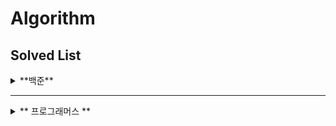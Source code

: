 # Algorithm

## Solved List
<details>
<summary> **백준** </summary>
  
| 순번 | 문제 번호 |                            문제                             |                                          문제 티어                                           |성공여부|
|:--:|:-----:|:---------------------------------------------------------:|:----------------------------------------------------------------------------------------:|:---:|
| 1  | 9663  |      [N-Queen](https://www.acmicpc.net/problem/9663)      | <img height="25px" width="25px" src="https://d2gd6pc034wcta.cloudfront.net/tier/12.svg"> |😃|
| 2  | 14502 |       [연구소](https://www.acmicpc.net/problem/14502)        | <img height="25px" width="25px" src="https://d2gd6pc034wcta.cloudfront.net/tier/12.svg"> |😃|
| 3  | 1753  |       [최단 경로](https://www.acmicpc.net/problem/1753)       | <img height="25px" width="25px" src="https://d2gd6pc034wcta.cloudfront.net/tier/12.svg"> |😃|
| 4  | 14500 |      [테트로미노](https://www.acmicpc.net/problem/14500)       | <img height="25px" width="25px" src="https://d2gd6pc034wcta.cloudfront.net/tier/12.svg"> |😃|
| 5  | 11054 | [가장 긴 바이토닉 부분 수열](https://www.acmicpc.net/problem/141054) | <img height="25px" width="25px" src="https://d2gd6pc034wcta.cloudfront.net/tier/12.svg"> |😃|
| 6  | 1987  |        [알파벳](https://www.acmicpc.net/problem/1987)        | <img height="25px" width="25px" src="https://d2gd6pc034wcta.cloudfront.net/tier/12.svg"> |😃|
| 7  | 3190  |         [뱀](https://www.acmicpc.net/problem/3190)         | <img height="25px" width="25px" src="https://d2gd6pc034wcta.cloudfront.net/tier/12.svg"> |😃|
| 8  | 2023  |      [신기한 소수](https://www.acmicpc.net/problem/2023)       | <img height="25px" width="25px" src="https://d2gd6pc034wcta.cloudfront.net/tier/11.svg"> |😃|
| 9  | 12865 |      [평범한 배낭](https://www.acmicpc.net/problem/12865)      | <img height="25px" width="25px" src="https://d2gd6pc034wcta.cloudfront.net/tier/11.svg"> |😃|
| 10 | 15683 |        [감시](https://www.acmicpc.net/problem/15683)        | <img height="25px" width="25px" src="https://d2gd6pc034wcta.cloudfront.net/tier/12.svg"> |😃|
| 11 | 1759  |       [암호만들기](https://www.acmicpc.net/problem/1759)       | <img height="25px" width="25px" src="https://d2gd6pc034wcta.cloudfront.net/tier/11.svg"> |😃|
| 12 | 2457  |      [공주님의 정원](https://www.acmicpc.net/problem/2457)      | <img height="25px" width="25px" src="https://d2gd6pc034wcta.cloudfront.net/tier/13.svg"> |😃|
| 13 | 4486  |       [젤다지?](https://www.acmicpc.net/problem/4485)        | <img height="25px" width="25px" src="https://d2gd6pc034wcta.cloudfront.net/tier/12.svg"> |😃|
| 14 | 2239  |        [스도쿠](https://www.acmicpc.net/problem/2239)        | <img height="25px" width="25px" src="https://d2gd6pc034wcta.cloudfront.net/tier/12.svg"> |😃|
| 15 | 3055  |        [탈출](https://www.acmicpc.net/problem/3055)         | <img height="25px" width="25px" src="https://d2gd6pc034wcta.cloudfront.net/tier/12.svg"> |😃|
| 16 | 2206  |    [벽 부수고 이동하기](https://www.acmicpc.net/problem/2206)     | <img height="25px" width="25px" src="https://d2gd6pc034wcta.cloudfront.net/tier/13.svg"> |😃|
| 17 | 2252  |       [줄 세우기](https://www.acmicpc.net/problem/2252)       | <img height="25px" width="25px" src="https://d2gd6pc034wcta.cloudfront.net/tier/13.svg"> |😃|
| 18 | 1516  |       [게임 개발](https://www.acmicpc.net/problem/1516)       | <img height="25px" width="25px" src="https://d2gd6pc034wcta.cloudfront.net/tier/13.svg"> |😃|


</details>

<hr>

<details>
<summary> 
** 프로그래머스 ** 
</summary>
  
| 순번  |문제 번호|문제|문제 티어|성공여부|
|:---:|:--:|:---:|:-------:|:---:|

</details>
